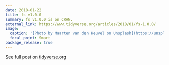 ```yaml
---
date: 2018-01-22
title: fs v1.0.0
summary: fs v1.0.0 is on CRAN.
external_link: https://www.tidyverse.org/articles/2018/01/fs-1.0.0/
image:
  caption: '[Photo by Maarten van den Heuvel on Unsplash](https://unsplash.com/photos/8EzNkvLQosk)'
  focal_point: Smart
package_release: true
---
```


See full post on [tidyverse.org](https://www.tidyverse.org/articles/2018/01/fs-1.0.0/)
